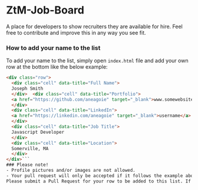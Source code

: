 # ZtM-Job-Board

A place for developers to show recruiters they are available for hire. Feel free to contribute and improve this in any way you see fit.

### How to add your name to the list
To add your name to the list, simply open `index.html` file and add your own row at the bottom like the below example:
```html
<div class="row"> 
  <div class="cell" data-title="Full Name">
  Joseph Smith
  </div>  <div class="cell" data-title="Portfolio"> 
  <a href="https://github.com/aneagoie" target="_blank">www.somewebsite.com</a> 
  </div>  
  <div class="cell" data-title="LinkedIn">   
  <a href="https://linkedin.com/aneagoie" target="_blank">username</a> 
  </div>
  <div class="cell" data-title="Job Title">  
  Javascript Developer
  </div>
  <div class="cell" data-title="Location">  
  Somerville, MA  
  </div>
</div>```
### Please note! 
- Profile pictures and/or images are not allowed.
- Your pull request will only be accepted if it follows the example above. It <strong>cannot</strong> have anything else.
Please submit a Pull Request for your row to be added to this list. If you are unsure how to do this, please check out *Contributing To Open Source* video in the course curiculum. 
